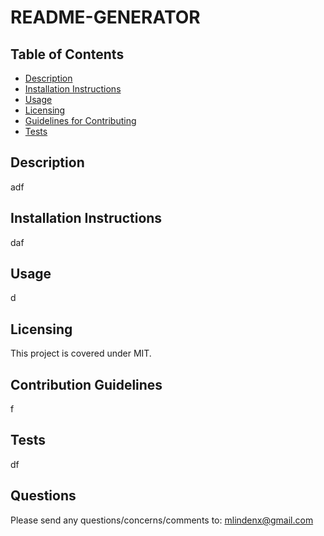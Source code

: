 # README-GENERATOR
  
  ## Table of Contents
  * [Description](#description)
  * [Installation Instructions](#installation)
  * [Usage](#usage)
  * [Licensing](#licensing)
  * [Guidelines for Contributing](#contribution-guidelines)
  * [Tests](#tests)
  
  ## Description
  adf 

  ## Installation Instructions
  daf 

  ## Usage
  d 

  ## Licensing
  This project is covered under MIT.

  ## Contribution Guidelines
  f 

  ## Tests  
  df

  ## Questions
  Please send any questions/concerns/comments to: mlindenx@gmail.com


